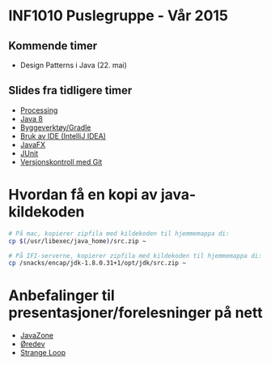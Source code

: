 # INF1010 Puslegruppe - Vår 2015

## Kommende timer

- Design Patterns i Java (22. mai)

## Slides fra tidligere timer
- [Processing](http://slides.com/evestera/inf1010-processing/)
- [Java 8](http://slides.com/evestera/inf1010-java8-pusle/)
- [Byggeverktøy/Gradle](http://slides.com/evestera/bygge-java)
- [Bruk av IDE (IntelliJ IDEA)](http://slides.com/evestera/java-ide/)
- [JavaFX](http://slides.com/evestera/javafx/)
- [JUnit](http://slides.com/evestera/junit/)
- [Versjonskontroll med Git](http://slides.com/evestera/git-intro/)

# Hvordan få en kopi av java-kildekoden

```bash
# På mac, kopierer zipfila med kildekoden til hjemmemappa di:
cp $(/usr/libexec/java_home)/src.zip ~

# På IFI-serverne, kopierer zipfila med kildekoden til hjemmemappa di:
cp /snacks/encap/jdk-1.8.0.31+1/opt/jdk/src.zip ~
```

# Anbefalinger til presentasjoner/forelesninger på nett

- [JavaZone](http://2015.javazone.no/toptalks.html)
- [Øredev](http://oredev.org/2014/sessions)
- [Strange Loop](https://www.youtube.com/channel/UC_QIfHvN9auy2CoOdSfMWDw/videos)